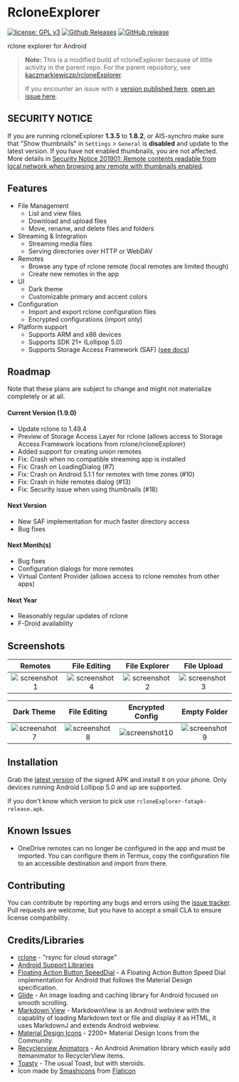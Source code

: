 # RcloneExplorer
[![license: GPL v3](https://img.shields.io/badge/License-GPLv3-blue.svg)](https://github.com/x0b/rcloneExplorer/blob/master/LICENSE) [![Github Releases](https://img.shields.io/github/downloads/x0b/rcloneExplorer/total.svg)](https://github.com/x0b/rcloneExplorer/releases) [![GitHub release](https://img.shields.io/github/v/release/x0b/rcloneExplorer?include_prereleases)](https://github.com/x0b/rcloneExplorer/releases/latest)

rclone explorer for Android

>**Note:**
>This is a modified build of rcloneExplorer because of little activity in the parent repo. For the parent repository, see [kaczmarkiewiczp/rcloneExplorer](https://github.com/kaczmarkiewiczp/rcloneExplorer).
>
>If you encounter an issue with a [version published here](https://github.com/x0b/rcloneExplorer/releases), [open an issue here](https://github.com/x0b/rcloneExplorer/issues/new). 

## SECURITY NOTICE
If you are running rcloneExplorer **1.3.5** to **1.8.2**, or AIS-synchro make sure that "Show thumbnails" in ```Settings``` > ```General``` is **disabled** and update to the latest version. If you have not enabled thumbnails, you are not affected.
More details in [Security Notice 201901: Remote contents readable from local network when browsing any remote with thumbnails enabled](https://github.com/x0b/rcloneExplorer/wiki/Security-Notice-201901-Remote-contents-readable-from-local-network-when-browsing-any-remote-with-thumbnails-enabled).

Features
--------
- File Management
    - List and view files
    - Download and upload files
    - Move, rename, and delete files and folders
- Streaming & Integration
    - Streaming media files
    - Serving directories over HTTP or WebDAV
- Remotes
    - Browse any type of rclone remote (local remotes are limited though)
    - Create new remotes in the app
- UI
    - Dark theme
    - Customizable primary and accent colors
- Configuration
    - Import and export rclone configuration files
    - Encrypted configurations (import only)
- Platform support
    - Supports ARM and x86 devices
    - Supports SDK 21+ (Lollipop 5.0)
    - Supports Storage Access Framework (SAF) ([see docs](https://github.com/x0b/rcloneExplorer/wiki#adding-local-storage-saf))

Roadmap
------------
Note that these plans are subject to change and might not materialize completely or at all.

#### Current Version (1.9.0)
 - Update rclone to 1.49.4
 - Preview of Storage Access Layer for rclone (allows access to Storage Access Framework locations from rclone/rcloneExplorer)
 - Added support for creating union remotes
 - Fix: Crash when no compatible streaming app is installed
 - Fix: Crash on LoadingDialog (#7)
 - Fix: Crash on Android 5.1.1 for remotes with time zones (#10)
 - Fix: Crash in hide remotes dialog (#13)
 - Fix: Security issue when using thumbnails (#18)

#### Next Version
- New SAF implementation for much faster directory access
- Bug fixes

#### Next Month(s)
- Bug fixes
- Configuration dialogs for more remotes
- Virtual Content Provider (allows access to rclone remotes from other apps)

#### Next Year
- Reasonably regular updates of rclone
- F-Droid availability

Screenshots
-----------

Remotes|File Editing|File Explorer|File Upload
:-----:|:--------------:|:-----------:|:---------:|
![screenshot1](https://github.com/kaczmarkiewiczp/rcloneExplorer/blob/master/screenshots/screenshot_1.png?raw=true)|![screenshot4](https://github.com/kaczmarkiewiczp/rcloneExplorer/blob/master/screenshots/screenshot_4.png?raw=true)|![screenshot2](https://github.com/kaczmarkiewiczp/rcloneExplorer/blob/master/screenshots/screenshot_2.png?raw=true)|![screenshot3](https://github.com/kaczmarkiewiczp/rcloneExplorer/blob/master/screenshots/screenshot_3.png?raw=true)

Dark Theme|File Editing|Encrypted Config| Empty Folder
:----------:|:----------:|:--------:|:-------------:|
![screenshot7](https://github.com/kaczmarkiewiczp/rcloneExplorer/blob/master/screenshots/screenshot_7.png?raw=true)|![screenshot8](https://github.com/kaczmarkiewiczp/rcloneExplorer/blob/master/screenshots/screenshot_8.png?raw=true)|![screenshot10](https://github.com/kaczmarkiewiczp/rcloneExplorer/blob/master/screenshots/screenshot_10.png?raw=true) | ![screenshot9](https://github.com/kaczmarkiewiczp/rcloneExplorer/blob/master/screenshots/screenshot_9.png?raw=true) |

Installation
------------
Grab the [latest version](https://github.com/x0b/rcloneExplorer/releases/latest) of the signed APK and install it on your phone. Only devices running Android Lollipop 5.0 and up are supported. 

If you don't know which version to pick use ```rcloneExplorer-fatapk-release.apk```.

Known Issues
------------
- OneDrive remotes can no longer be configured in the app and must be imported. You can configure them in Termux, copy the configuration file to an accessible destination and import from there.

Contributing
------------
You can contribute by reporting any bugs and errors using the [issue tracker](https://github.com/x0b/rcloneExplorer/issues). Pull requests are welcome, but you have to accept a small CLA to ensure license compatibility.

Credits/Libraries
-----------------
- [rclone](https://github.com/rclone/rclone) - "rsync for cloud storage"
- [Android Support Libraries](https://developer.android.com/topic/libraries/support-library)
- [Floating Action Button SpeedDial](https://github.com/leinardi/FloatingActionButtonSpeedDial) - A Floating Action Button Speed Dial implementation for Android that follows the Material Design specification.
- [Glide](https://github.com/bumptech/glide) - An image loading and caching library for Android focused on smooth scrolling.
- [Markdown View](https://github.com/falnatsheh/MarkdownView) - MarkdownView is an Android webview with the capablity of loading Markdown text or file and display it as HTML, it uses MarkdownJ and extends Android webview.
- [Material Design Icons](https://github.com/Templarian/MaterialDesign) - 2200+ Material Design Icons from the Community.
- [Recyclerview Animators](https://github.com/wasabeef/recyclerview-animators) - An Android Animation library which easily add itemanimator to RecyclerView items.
- [Toasty](https://github.com/GrenderG/Toasty) - The usual Toast, but with steroids.
- Icon made by [Smashicons](https://www.flaticon.com/authors/smashicons) from [Flaticon](https://www.flaticon.com)
